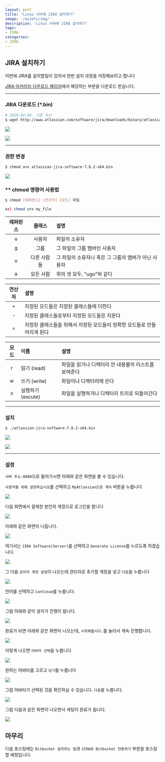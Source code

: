 ```yaml
---
layout: post
title: "Linux 서버에 JIRA 설치하기"
image: '/assets/img/'
description: 'Linux 서버에 JIRA 설치하기'
tags:
- JIRA
categories:
- JIRA
---
```



## JIRA 설치하기

이번에 JIRA를 설치할일이 있어서 한번 설치 과정을 저장해보려고 합니다

[JIRA 아카이브 다운로드 페이지](https://ko.atlassian.com/software/jira/download-archives)에서
해당하는 부분을 다운로드 받습니다.

---

### JIRA 다운로드 (*.bin)

```bash
# 2018.04.04. 기준 최신
$ wget http://www.atlassian.com/software/jira/downloads/binary/atlassian-jira-software-7.8.2-x64.bin
```

![](https://cdn-images-1.medium.com/max/1000/1*-qhfMsASpxbXSBURdlTj4w.png)

![](https://cdn-images-1.medium.com/max/1000/1*cN-GNGP9rPaUr6aeGeaH8Q.png)

---

### 권한 변경

```bash
$ chmod a+x atlassian-jira-software-7.8.2-x64.bin
```

![](https://cdn-images-1.medium.com/max/1000/1*HSYDJjUZlG2sJ5r2LA_bpg.png)

### ** chmod 명령어 사용법

```bash
$ chmod [레퍼런스] [연산자] [모드] 파일

ex) chmod u+x my_file
```

| 레퍼런스 | 클래스 | 설명
| :---: | :---: | :---
| u	| 사용자	|파일의 소유자
| g	| 그룹	 | 그 파일의 그룹 멤버인 사용자
| o	| 다른 사람들 | 그 파일의 소유자나 혹은 그 그룹의 멤버가 아닌 사용자
| a | 모든 사람 | 위의 셋 모두, "ugo"와 같다

| 연산자 | 설명
| :---: | :---
|+	| 지정된 모드들은 지정된 클래스들에 더한다
|-	| 지정된 클래스들로부터 지정된 모드들은 지운다
|=	| 지정된 클래스들을 위해서 지정된 모드들이 정확한 모드들로 만들어지게 된다

| 모드 | 이름 | 설명
| :---: | :--- | :---
|r | 읽기 (read) | 파일을 읽거나 디렉터리 안 내용물의 리스트를 보여준다
|w | 쓰기 (write) | 파일이나 디렉터리에 쓴다
|x | 실행하기 (excute) | 파일을 실행하거나 디렉터리 트리로 되돌아간다

---

### 설치

```bash
$ ./atlassian-jira-software-7.8.2-x64.bin
```

![](https://cdn-images-1.medium.com/max/1000/1*9A3Si_WXtukoI1qz1WBQxg.png)

![](https://cdn-images-1.medium.com/max/1000/1*AB55H-An32TbN7X4_QfORQ.png)

---

### 설정

`서버 주소:8080`으로 들어가시면 아래와 같은 화면을 볼 수 있습니다.

`사용자를 위해 설정하십시오`를 선택하고 `MyAtlassian으로 계속` 버튼을 누릅니다

![](https://cdn-images-1.medium.com/max/1000/1*oxn_E4u3IyIM6wOd-vd_gg.png)

다음 화면에서 결제한 본인의 계정으로 로그인을 합니다

![](https://cdn-images-1.medium.com/max/1000/1*WT7eheK8jSHutnkc_pIn9Q.png)

아래와 같은 화면이 나옵니다.

![](https://cdn-images-1.medium.com/max/1000/1*hS92vL24Aq7K5CBGQFhFlQ.png)

여기서는 `JIRA Software(Server)`를 선택하고 `Generate License`를 누르도록 하겠습니다.

![](https://cdn-images-1.medium.com/max/1000/1*KX0C8YKu55tUjox2kk-9YQ.png)

그 다음 `관리자 계정 설정`이 나오는데 관리자로 추가할 계정을 넣고 `다음`을 누릅니다

![](https://cdn-images-1.medium.com/max/1000/1*2utMOGXgMXu7b1-_s04L5A.png)

언어를 선택하고 `Continue`를 누릅니다.

![](https://cdn-images-1.medium.com/max/1000/1*ua88dorH_pQGy77UUNPFAQ.png)

그럼 아래와 같이 설치가 진행이 됩니다.

![](https://cdn-images-1.medium.com/max/1000/1*Gk-RK2yKQ_L-CvRjuIrdZQ.png)

완료가 되면 아래와 같은 화면이 나오는데, `시작해봅시다.`를 눌러서 계속 진행합니다.

![](https://cdn-images-1.medium.com/max/1000/1*Z0GpULlFKGpflEUakBp3uA.png)

이렇게 나오면 `아바타 선택`을 누릅니다

![](https://cdn-images-1.medium.com/max/1000/1*7Bpk3w_GCtjlm4tlpKsNMQ.png)

원하는 아바타를 고르고 `닫기`를 누릅니다

![](https://cdn-images-1.medium.com/max/1000/1*oo2p94qgY6Mo5Op3Qu7-ag.png)

그럼 아바타가 선택된 것을 확인하실 수 있습니다. `다음`을 누릅니다.

![](https://cdn-images-1.medium.com/max/1000/1*VyRaGhkBie3Bmsn1DybJkw.png)

그럼 다음과 같은 화면이 나오면서 세팅이 완료가 됩니다.

![](https://cdn-images-1.medium.com/max/1000/1*lSBR7SKgF-WWCdPR-7RuRA.png)


## 마무리

다음 포스팅에는 `Bitbucket 설치하는 법`과 `JIRA와 Bitbucket 연동하기` 부분을 포스팅할 예정입니다.